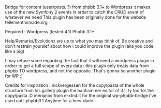 Bridge for content (user/posts..?) from phpbb 3.1+ to Wordpress
it makes use of the new Symfony 2 events in order to catch the CRUD event of whatever we need
This plugin has been originally done for the website tellementnomade.org

Required : 
Wordpress (tested 4.1)
Phpbb 3.1+

Help/Remarks/Evolutions are up to what you may think of. Be creative and don't restrain yourslef about how i could improve the plugin (aka you code like a pig)

I may refuse some regarding the fact that it will need a wordpress plugin in ordrer to get a full scope of every data : this plugin only treats data from phpbb TO wordpress, and not the opposite. That's gonna be another plugin for WP ;)

Credits for inspiration : 
nickvergessen for the copy/pasta of the whole structure from his gallery plugin
the banhammer editor of 3.1, ty too for the copy/pasta :D
merianos from e-xtnd.it for the original wp-phpbb-bridge i've used until phpbb3.1 Anytime for a beer dude

